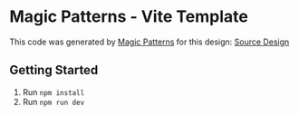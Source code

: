 # Magic Patterns - Vite Template

This code was generated by [Magic Patterns](https://magicpatterns.com) for this design: [Source Design](https://magicpatterns.com/c/fnqvwqpwrtueosztgvgoy1)

## Getting Started

1. Run `npm install`
2. Run `npm run dev`
